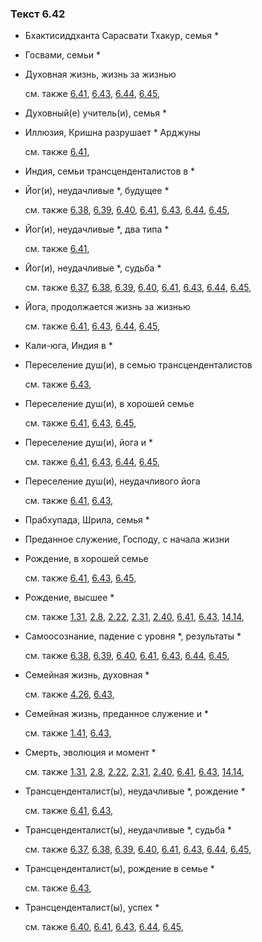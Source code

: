 ### Текст 6.42
	
- Бхактисиддханта Сарасвати Тхакур, семья \*

	
- Госвами, семьи \*

	
- Духовная жизнь, жизнь за жизнью

	см. также  [6.41](../06/0641.md),  [6.43](../06/0643.md),  [6.44](../06/0644.md),  [6.45](../06/0645.md), 
	
- Духовный(е) учитель(и), семья \*

	
- Иллюзия, Кришна разрушает \* Арджуны

	см. также  [6.41](../06/0641.md), 
	
- Индия, семьи трансценденталистов в \*

	
- Йог(и), неудачливые \*, будущее \*

	см. также  [6.38](../06/0638.md),  [6.39](../06/0639.md),  [6.40](../06/0640.md),  [6.41](../06/0641.md),  [6.43](../06/0643.md),  [6.44](../06/0644.md),  [6.45](../06/0645.md), 
	
- Йог(и), неудачливые \*, два типа \*

	см. также  [6.41](../06/0641.md), 
	
- Йог(и), неудачливые \*, судьба \*

	см. также  [6.37](../06/0637.md),  [6.38](../06/0638.md),  [6.39](../06/0639.md),  [6.40](../06/0640.md),  [6.41](../06/0641.md),  [6.43](../06/0643.md),  [6.44](../06/0644.md),  [6.45](../06/0645.md), 
	
- Йога, продолжается жизнь за жизнью

	см. также  [6.41](../06/0641.md),  [6.43](../06/0643.md),  [6.44](../06/0644.md),  [6.45](../06/0645.md), 
	
- Кали-юга, Индия в \*

	
- Переселение душ(и), в семью трансценденталистов

	см. также  [6.43](../06/0643.md), 
	
- Переселение душ(и), в хорошей семье

	см. также  [6.41](../06/0641.md),  [6.43](../06/0643.md),  [6.45](../06/0645.md), 
	
- Переселение душ(и), йога и \*

	см. также  [6.41](../06/0641.md),  [6.43](../06/0643.md),  [6.44](../06/0644.md),  [6.45](../06/0645.md), 
	
- Переселение душ(и), неудачливого йога

	см. также  [6.41](../06/0641.md),  [6.43](../06/0643.md), 
	
- Прабхупада, Шрила, семья \*

	
- Преданное служение, Господу, с начала жизни

	
- Рождение, в хорошей семье

	см. также  [6.41](../06/0641.md),  [6.43](../06/0643.md),  [6.45](../06/0645.md), 
	
- Рождение, высшее \*

	см. также  [1.31](../01/0131.md),  [2.8](../02/0208.md),  [2.22](../02/0222.md),  [2.31](../02/0231.md),  [2.40](../02/0240.md),  [6.41](../06/0641.md),  [6.43](../06/0643.md),  [14.14](../14/1414.md), 
	
- Самоосознание, падение с уровня \*, результаты \*

	см. также  [6.38](../06/0638.md),  [6.39](../06/0639.md),  [6.40](../06/0640.md),  [6.41](../06/0641.md),  [6.43](../06/0643.md),  [6.44](../06/0644.md),  [6.45](../06/0645.md), 
	
- Семейная жизнь, духовная \*

	см. также  [4.26](../04/0426.md),  [6.43](../06/0643.md), 
	
- Семейная жизнь, преданное служение и \*

	см. также  [1.41](../01/0141.md),  [6.43](../06/0643.md), 
	
- Смерть, эволюция и момент \*

	см. также  [1.31](../01/0131.md),  [2.8](../02/0208.md),  [2.22](../02/0222.md),  [2.31](../02/0231.md),  [2.40](../02/0240.md),  [6.41](../06/0641.md),  [6.43](../06/0643.md),  [14.14](../14/1414.md), 
	
- Трансценденталист(ы), неудачливые \*, рождение \*

	см. также  [6.41](../06/0641.md),  [6.43](../06/0643.md), 
	
- Трансценденталист(ы), неудачливые \*, судьба \*

	см. также  [6.37](../06/0637.md),  [6.38](../06/0638.md),  [6.39](../06/0639.md),  [6.40](../06/0640.md),  [6.41](../06/0641.md),  [6.43](../06/0643.md),  [6.44](../06/0644.md),  [6.45](../06/0645.md), 
	
- Трансценденталист(ы), рождение в семье \*

	см. также  [6.43](../06/0643.md), 
	
- Трансценденталист(ы), успех \*

	см. также  [6.40](../06/0640.md),  [6.41](../06/0641.md),  [6.43](../06/0643.md),  [6.44](../06/0644.md),  [6.45](../06/0645.md), 

